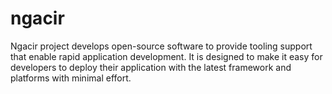 # ngacir
Ngacir project develops open-source software to provide tooling support that enable rapid application development. It is designed to make it easy for developers to deploy their application with the latest framework and platforms with minimal effort.
